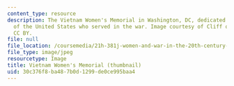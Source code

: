 ```yaml
---
content_type: resource
description: The Vietnam Women's Memorial in Washington, DC, dedicated to the women
  of the United States who served in the war. Image courtesy of Cliff on flickr. License
  CC BY.
file: null
file_location: /coursemedia/21h-381j-women-and-war-in-the-20th-century-fall-2015/30c376f8ba487b0d1299de0ce995baa4_21h-381jf15-th.jpg
file_type: image/jpeg
resourcetype: Image
title: Vietnam Women's Memorial (thumbnail)
uid: 30c376f8-ba48-7b0d-1299-de0ce995baa4
---
```

